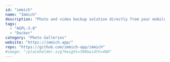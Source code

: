 ```yaml
---
id: "immich"
name: "Immich"
description: "Photo and video backup solution directly from your mobile phone."
tags:
  - "AGPL-3.0"
  - "Docker"
category: "Photo Galleries"
website: "https://immich.app/"
repo: "https://github.com/immich-app/immich"
#image: "/placeholder.svg?height=300&width=400"
---
```


